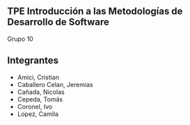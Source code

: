## TPE Introducción a las Metodologías de Desarrollo de Software
Grupo 10

## Integrantes
* Amici, Cristian
* Caballero Celan, Jeremias 
* Cañada, Nicolas
* Cepeda, Tomás
* Coronel, Ivo 
* Lopez, Camila